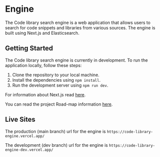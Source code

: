 # Engine

The Code library search engine is a web application that allows users to search for code snippets and libraries from various sources. The engine is built using Next.js and Elasticsearch.

## Getting Started

The Code library search engine is currently in development. To run the application locally, follow these steps:

1. Clone the repository to your local machine.
2. Install the dependencies using `npm install`.
3. Run the development server using `npm run dev`.

For information about Next.js read [here](./md/next-dev.md).

You can read the project Road-map information [here](./md/ROADMAP.md).

## Live Sites

The production (main branch) url for the engine is `https://code-library-engine.vercel.app/`

The development (dev branch) url for the engine is `https://code-library-engine-dev.vercel.app/`